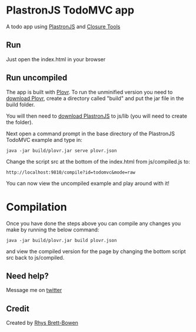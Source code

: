 # PlastronJS TodoMVC app

A todo app using [PlastronJS](https://github.com/rhysbrettbowen/PlastronJS) and [Closure Tools](https://developers.google.com/closure/)


## Run

Just open the index.html in your browser


## Run uncompiled

The app is built with [Plovr](http://plovr.com/). To run the unminified version you need to [download Plovr](http://plovr.com/download.html), create a directory called "build" and put the jar file in the build folder.

You will then need to [download PlastronJS](https://github.com/rhysbrettbowen/PlastronJS) to js/lib (you will need to create the folder).

Next open a command prompt in the base directory of the PlastronJS TodoMVC example and type in:

```shell
java -jar build/plovr.jar serve plovr.json
```

Change the script src at the bottom of the index.html from js/compiled.js to:

```
http://localhost:9810/compile?id=todomvc&mode=raw
```

You can now view the uncompiled example and play around with it!


# Compilation

Once you have done the steps above you can compile any changes you make by running the below command:

```
java -jar build/plovr.jar build plovr.json
```

and view the compiled version for the page by changing the bottom script src back to js/compiled.


## Need help?

Message me on [twitter](https://twitter.com/#!/RhysBB)


## Credit

Created by [Rhys Brett-Bowen](http://rhysbrettbowen.com)